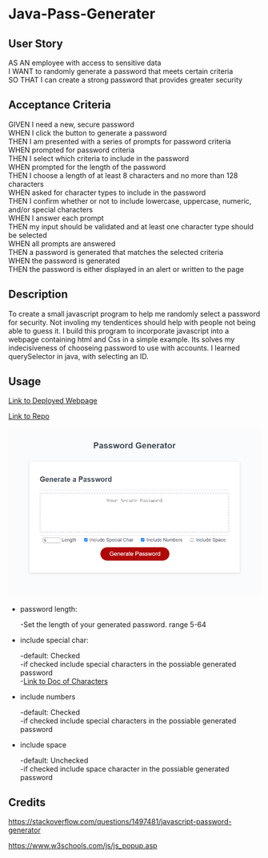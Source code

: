 # Java-Pass-Generater

## User Story
AS AN employee with access to sensitive data  
I WANT to randomly generate a password that meets certain criteria  
SO THAT I can create a strong password that provides greater security
## Acceptance Criteria

GIVEN I need a new, secure password  
WHEN I click the button to generate a password  
THEN I am presented with a series of prompts for password criteria  
WHEN prompted for password criteria  
THEN I select which criteria to include in the password  
WHEN prompted for the length of the password  
THEN I choose a length of at least 8 characters and no more than 128 characters  
WHEN asked for character types to include in the password  
THEN I confirm whether or not to include lowercase, uppercase, numeric, and/or special characters  
WHEN I answer each prompt  
THEN my input should be validated and at least one character type should be selected  
WHEN all prompts are answered  
THEN a password is generated that matches the selected criteria  
WHEN the password is generated  
THEN the password is either displayed in an alert or written to the page  

## Description

To create a small javascript program to help me randomly select a password for security. Not involing my tendentices should help with people not being able to guess it. I build this program to incorporate javascript into a webpage containing html and Css in a simple example. Its solves my indecisiveness of chooseing password to use with accounts. I learned querySelector in java, with selecting an ID.

## Usage

[Link to Deployed Webpage](https://kevinrhode.github.io/Java-pass-generator/)

[Link to Repo](https://github.com/KevinRhode/Java-pass-generator)

![image of password generator](./assets/images/java_passgen.png)

* password length:

  -Set the length of your generated password. range 5-64
* include special char:

  -default: Checked   
  -if checked include special characters in the possiable generated password  
  -[Link to Doc of Characters](https://owasp.org/www-community/password-special-characters)
* include numbers

    -default: Checked   
    -if checked include special characters in the possiable generated password 

* include space

    -default: Unchecked   
    -if checked include space character in the possiable generated password 

## Credits

https://stackoverflow.com/questions/1497481/javascript-password-generator

https://www.w3schools.com/js/js_popup.asp

